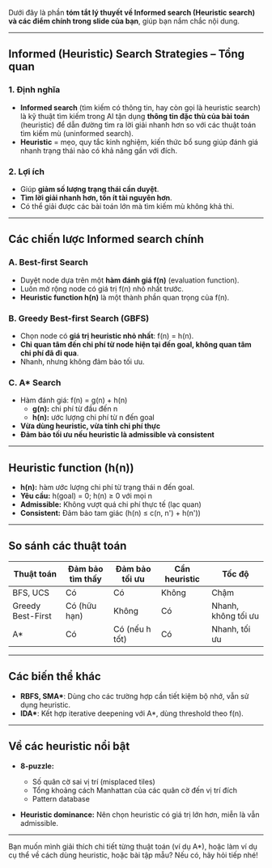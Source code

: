 Dưới đây là phần **tóm tắt lý thuyết về Informed search (Heuristic search) và các điểm chính trong slide của bạn**, giúp bạn nắm chắc nội dung.

---

## **Informed (Heuristic) Search Strategies – Tổng quan**

### **1. Định nghĩa**
- **Informed search** (tìm kiếm có thông tin, hay còn gọi là heuristic search) là kỹ thuật tìm kiếm trong AI tận dụng **thông tin đặc thù của bài toán** (heuristic) để dẫn đường tìm ra lời giải nhanh hơn so với các thuật toán tìm kiếm mù (uninformed search).
- **Heuristic** = mẹo, quy tắc kinh nghiệm, kiến thức bổ sung giúp đánh giá nhanh trạng thái nào có khả năng gần với đích.

### **2. Lợi ích**
- Giúp **giảm số lượng trạng thái cần duyệt**.
- **Tìm lời giải nhanh hơn, tốn ít tài nguyên hơn**.
- Có thể giải được các bài toán lớn mà tìm kiếm mù không khả thi.

---

## **Các chiến lược Informed search chính**

### **A. Best-first Search**
- Duyệt node dựa trên một **hàm đánh giá f(n)** (evaluation function).
- Luôn mở rộng node có giá trị f(n) nhỏ nhất trước.
- **Heuristic function h(n)** là một thành phần quan trọng của f(n).

### **B. Greedy Best-first Search (GBFS)**
- Chọn node có **giá trị heuristic nhỏ nhất**: f(n) = h(n).
- **Chỉ quan tâm đến chi phí từ node hiện tại đến goal, không quan tâm chi phí đã đi qua**.
- Nhanh, nhưng không đảm bảo tối ưu.

### **C. A\* Search**
- Hàm đánh giá: f(n) = g(n) + h(n)
    - **g(n):** chi phí từ đầu đến n
    - **h(n):** ước lượng chi phí từ n đến goal
- **Vừa dùng heuristic, vừa tính chi phí thực**
- **Đảm bảo tối ưu nếu heuristic là admissible và consistent**

---

## **Heuristic function (h(n))**

- **h(n):** hàm ước lượng chi phí từ trạng thái n đến goal.
- **Yêu cầu:** h(goal) = 0; h(n) ≥ 0 với mọi n
- **Admissible:** Không vượt quá chi phí thực tế (lạc quan)
- **Consistent:** Đảm bảo tam giác (h(n) ≤ c(n, n') + h(n'))

---

## **So sánh các thuật toán**

| Thuật toán     | Đảm bảo tìm thấy | Đảm bảo tối ưu | Cần heuristic | Tốc độ            |
|----------------|------------------|---------------|---------------|-------------------|
| BFS, UCS       | Có               | Có            | Không         | Chậm              |
| Greedy Best-First | Có (hữu hạn)  | Không         | Có            | Nhanh, không tối ưu|
| A*             | Có               | Có (nếu h tốt)| Có            | Nhanh, tối ưu     |

---

## **Các biến thể khác**
- **RBFS, SMA\***: Dùng cho các trường hợp cần tiết kiệm bộ nhớ, vẫn sử dụng heuristic.
- **IDA\***: Kết hợp iterative deepening với A*, dùng threshold theo f(n).

---

## **Về các heuristic nổi bật**
- **8-puzzle:**  
    - Số quân cờ sai vị trí (misplaced tiles)  
    - Tổng khoảng cách Manhattan của các quân cờ đến vị trí đích  
    - Pattern database

- **Heuristic dominance:** Nên chọn heuristic có giá trị lớn hơn, miễn là vẫn admissible.

---

Bạn muốn mình giải thích chi tiết từng thuật toán (ví dụ A*), hoặc làm ví dụ cụ thể về cách dùng heuristic, hoặc bài tập mẫu? Nếu có, hãy hỏi tiếp nhé!